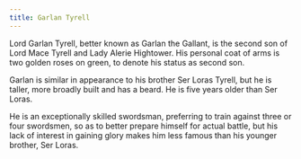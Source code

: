 ```yaml
---
title: Garlan Tyrell
---
```


Lord Garlan Tyrell, better known as Garlan the Gallant, is the second son of Lord Mace Tyrell and Lady Alerie Hightower. His personal coat of arms is two golden roses on green, to denote his status as second son.

Garlan is similar in appearance to his brother Ser Loras Tyrell, but he is taller, more broadly built and has a beard. He is five years older than Ser Loras.

He is an exceptionally skilled swordsman, preferring to train against three or four swordsmen, so as to better prepare himself for actual battle, but his lack of interest in gaining glory makes him less famous than his younger brother, Ser Loras. 



